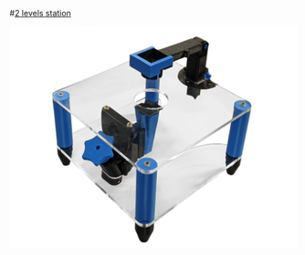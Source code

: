 #[2 levels station](https://librehub.github.io/strobe-microscope-2level-version/)


![](../../images/2-levels.jpg)



